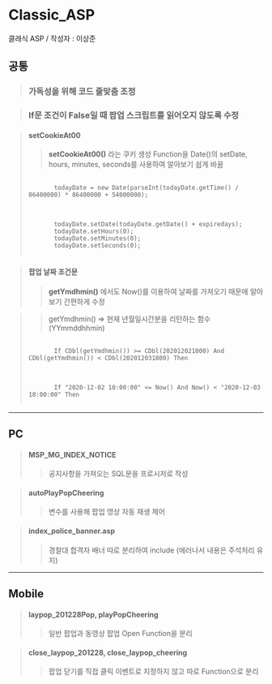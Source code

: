 # Classic_ASP
클래식 ASP /  작성자 : 이상준

## 공통
>### 가독성을 위해 코드 줄맞춤 조정

>### If문 조건이 False일 때 팝업 스크립트를 읽어오지 않도록 수정

>#### setCookieAt00
>>**setCookieAt00()** 라는 쿠키 생성 Function을 Date()의 setDate, hours, minutes, seconds를 사용하여 알아보기 쉽게 바꿈
><pre>
>    <code>
>        todayDate = new Date(parseInt(todayDate.getTime() / 86400000) * 86400000 + 54000000);
>    </code>
></pre>
><pre>
>    <code>
>        todayDate.setDate(todayDate.getDate() + expiredays);
>        todayDate.setHours(0);
>        todayDate.setMinutes(0);
>        todayDate.setSeconds(0);
>    </code>
></pre>

>#### 팝업 날짜 조건문
>>**getYmdhmin()** 에서도 Now()를 이용하여 날짜를 가져오기 때문에 알아보기 간편하게 수정

>>getYmdhmin() => 현재 년월일시간분을 리턴하는 함수 (YYmmddhhmin)
><pre>
>    <code>
>        If CDbl(getYmdhmin()) >= CDbl(202012021000) And CDbl(getYmdhmin()) < CDbl(202012031800) Then
>    </code>
></pre>
><pre>
>    <code>
>        If "2020-12-02 10:00:00" <= Now() And Now() < "2020-12-03 18:00:00" Then
>    </code>
></pre>

***

## PC
>#### MSP_MG_INDEX_NOTICE
>>공지사항을 가져오는 SQL문을 프로시저로 작성

>#### autoPlayPopCheering
>>변수를 사용해 팝업 영상 자동 재생 제어

>#### index_police_banner.asp
>>경찰대 합격자 배너 따로 분리하여 include (에러나서 내용은 주석처리 유지)

***

## Mobile
>#### laypop_201228Pop, playPopCheering
>>일반 팝업과 동영상 팝업 Open Function을 분리

>#### close_laypop_201228, close_laypop_cheering
>>팝업 닫기를 직접 클릭 이벤트로 지정하지 않고 따로 Function으로 분리 